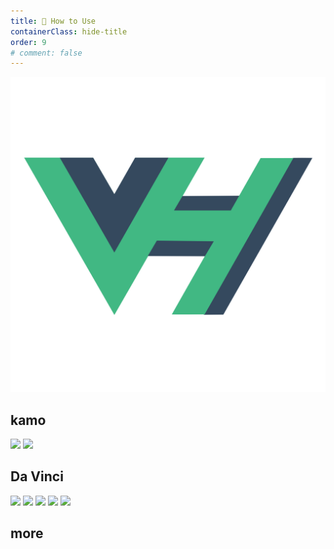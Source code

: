 ```yaml
---
title: 🥵 How to Use
containerClass: hide-title
order: 9
# comment: false
---
```


![](/logo.svg)
## kamo
![](https://c1.kemono.party/data/b3/8c/b38c4767b0c8691f978eb74fbd7bcc2a5b61ad046a7c2e9395d49c509a6295a6.jpg)
![](https://c2.kemono.party/data/6e/85/6e85cae9b93a2b01a679cfe5b5b0b4a40d90cf1218fdd8355f8a9bf362f2a297.jpg)

## Da Vinci
![](https://c2.kemono.party/data/69/85/698594eecd275da49e8a934380afe695f2df9c36a91c4c806dff3cc939ed9dfd.jpg)
![](https://c1.kemono.party/data/bd/6b/bd6b21cfb7a0e73e63c64a7973555bc18da6c530d2bc2d043973c49b0eed131c.jpg)
![](https://c3.kemono.party/data/a2/84/a284563a5df94f611b6bf4fb3588d115b460376526e8b41b657a84be50a9d2ca.jpg)
![](https://c3.kemono.party/data/ef/17/ef1747e4ed567f4150a342c52297fdb3f1a6a74840d2169a0145e6c76abde7e8.jpg)
![](https://c6.kemono.party/data/b2/bb/b2bb168983d5f2e6bb02d7b4be712e8c85a27a39d588acfc7e41b323fa0c15f2.jpg)

## more
